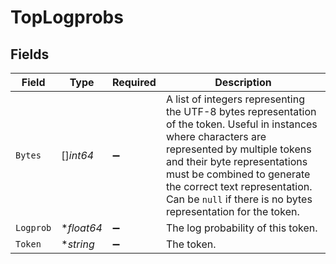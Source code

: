 # TopLogprobs


## Fields

| Field                                                                                                                                                                                                                                                                                                              | Type                                                                                                                                                                                                                                                                                                               | Required                                                                                                                                                                                                                                                                                                           | Description                                                                                                                                                                                                                                                                                                        |
| ------------------------------------------------------------------------------------------------------------------------------------------------------------------------------------------------------------------------------------------------------------------------------------------------------------------ | ------------------------------------------------------------------------------------------------------------------------------------------------------------------------------------------------------------------------------------------------------------------------------------------------------------------ | ------------------------------------------------------------------------------------------------------------------------------------------------------------------------------------------------------------------------------------------------------------------------------------------------------------------ | ------------------------------------------------------------------------------------------------------------------------------------------------------------------------------------------------------------------------------------------------------------------------------------------------------------------ |
| `Bytes`                                                                                                                                                                                                                                                                                                            | []*int64*                                                                                                                                                                                                                                                                                                          | :heavy_minus_sign:                                                                                                                                                                                                                                                                                                 | A list of integers representing the UTF-8 bytes representation of the token. Useful in instances where characters are represented by multiple tokens and their byte representations must be combined to generate the correct text representation. Can be `null` if there is no bytes representation for the token. |
| `Logprob`                                                                                                                                                                                                                                                                                                          | **float64*                                                                                                                                                                                                                                                                                                         | :heavy_minus_sign:                                                                                                                                                                                                                                                                                                 | The log probability of this token.                                                                                                                                                                                                                                                                                 |
| `Token`                                                                                                                                                                                                                                                                                                            | **string*                                                                                                                                                                                                                                                                                                          | :heavy_minus_sign:                                                                                                                                                                                                                                                                                                 | The token.                                                                                                                                                                                                                                                                                                         |